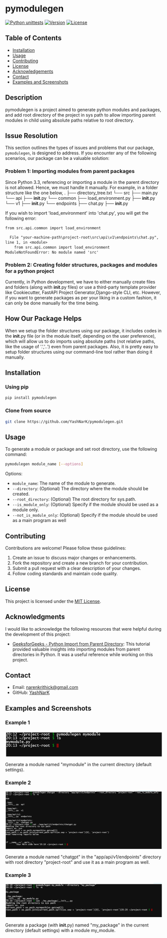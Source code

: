 # pymodulegen
[![Python unittests](https://github.com/YashNarK/pymodulegen/actions/workflows/python-ci.yml/badge.svg)](https://github.com/YashNarK/pymodulegen/actions/workflows/python-ci.yml)
[![Version](https://img.shields.io/badge/version-0.0.7-blue)](https://github.com/YashNarK/pymodulegen/releases)
[![License](https://img.shields.io/badge/license-MIT-green)](LICENSE)

## Table of Contents
- [Installation](#installation)
- [Usage](#usage)
- [Contributing](#contributing)
- [License](#license)
- [Acknowledgements](#acknowledgments)
- [Contact](#contact)
- [Examples and Screenshots](#examples-and-screenshots)


## Description

pymodulegen is a project aimed to generate python modules and packages, and add root directory of the project in sys path to allow importing parent modules in child using absolute paths relative to root directory.

## Issue Resolution

This section outlines the types of issues and problems that our package, `pymodulegen`, is designed to address. If you encounter any of the following scenarios, our package can be a valuable solution:

### Problem 1: Importing modules from parent packages

Since Python 3.3, referencing or importing a module in the parent directory is not allowed. Hence, we must handle it manually.
For example, in a folder structure like the one below,
.
    ├── directory_tree.txt
    └── src
        ├── main.py
        └── api
            ├── __init__.py
            └── common
                ├── load_environment.py
                ├── __init__.py
            └── v1
                ├── __init__.py
                └── endpoints
                    ├── chat.py
                    ├── __init__.py

If you wish to import 'load_environment' into 'chat.py', you will get the following error:

```chat.py:
from src.api.common import load_environment
```

```Error:
  File "your-machine-path\project-root\src\api\v1\endpoints\chat.py", line 1, in <module>
    from src.api.common import load_environment
ModuleNotFoundError: No module named 'src'
```

### Problem 2: Creating folder structures, packages and modules for a python project

Currently, in Python development, we have to either manually create files and folders (along with __init__.py files) or use a third-party template provider like Cookiecutter, FastAPI Project Generator,Django-style CLI, etc. However, if you want to generate packages as per your liking in a custom fashion, it can only be done manually for the time being.

## How Our Package Helps

When we setup the folder structures using our package, it includes codes in the __init__.py file (or in the module itself, depending on the user preference), which will allow us to do imports using absolute paths (not relative paths, like the usage of '.','..') even from parent packages.
Also, it is pretty easy to setup folder structures using our command-line tool rather than doing it manually.

## Installation

### Using pip
   ```bash
   pip install pymodulegen
   ```
### Clone from source
   ```bash
   git clone https://github.com/YashNarK/pymodulegen.git
   ```


## Usage
To generate a module or package and set root directory, use the following command:

```bash
pymodulegen module_name [--options]
```

Options:
- `module_name`: The name of the module to generate.
- `--directory`: (Optional) The directory where the module should be created.
- `--root_directory`: (Optional) The root directory for sys.path.
- `--is_module_only`: (Optional) Specify if the module should be used as a module only.
- `--not_is_module_only`: (Optional) Specify if the module should be used as a main program as well

## Contributing

Contributions are welcome! Please follow these guidelines:

1. Create an issue to discuss major changes or enhancements.
2. Fork the repository and create a new branch for your contribution.
3. Submit a pull request with a clear description of your changes.
4. Follow coding standards and maintain code quality.

## License

This project is licensed under the [MIT License](LICENSE).

## Acknowledgments

I would like to acknowledge the following resources that were helpful during the development of this project:

- [GeeksforGeeks - Python Import from Parent Directory](https://www.geeksforgeeks.org/python-import-from-parent-directory/): This tutorial provided valuable insights into importing modules from parent directories in Python. It was a useful reference while working on this project.


## Contact

- Email: narenkrithick@gmail.com
- GitHub: [YashNarK](https://github.com/YashNarK)

## Examples and Screenshots

### Example 1

[![Screenshot 1](https://raw.githubusercontent.com/YashNarK/pymodulegen/main/images/screenshot1.png)](https://raw.githubusercontent.com/YashNarK/pymodulegen/main/images/screenshot1.png)

Generate a module named "mymodule" in the current directory (default settings).

### Example 2

[![Screenshot 2](https://raw.githubusercontent.com/YashNarK/pymodulegen/main/images/screenshot2.png)](https://raw.githubusercontent.com/YashNarK/pymodulegen/main/images/screenshot2.png)

Generate a module named "chatgpt" in the "app/api/v1/endpoints" directory with root directory "project-root" and use it as a main program as well.

### Example 3

[![Screenshot 3](https://raw.githubusercontent.com/YashNarK/pymodulegen/main/images/screenshot3.png)](https://raw.githubusercontent.com/YashNarK/pymodulegen/main/images/screenshot3.png)

Generate a package (with __init__.py) named "my_package" in the current directory (default settings) with a module my_module.

